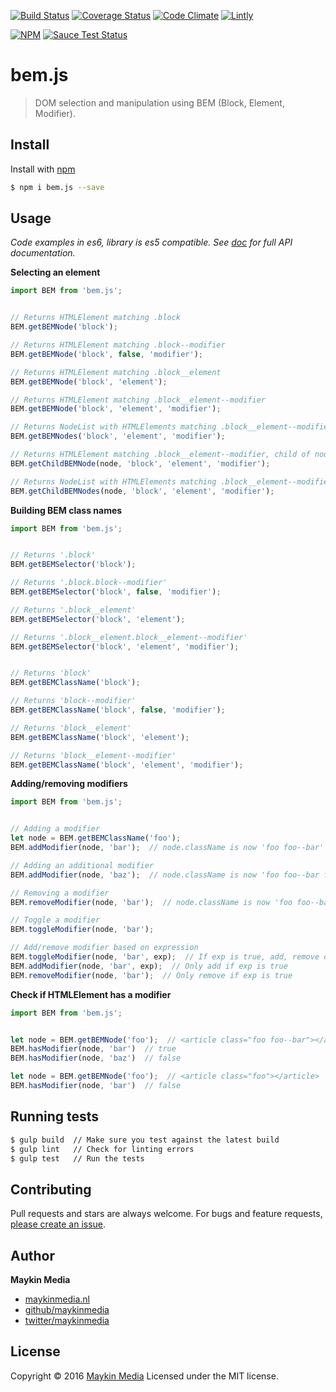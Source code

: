 [![Build Status](https://travis-ci.org/maykinmedia/bem.js.svg?branch=1.0)](https://travis-ci.org/maykinmedia/bem.js)
[![Coverage Status](https://coveralls.io/repos/github/maykinmedia/bem.js/badge.svg?branch=master)](https://coveralls.io/github/maykinmedia/bem.js?branch=master)
[![Code Climate](https://codeclimate.com/github/maykinmedia/bem.js/badges/gpa.svg)](https://codeclimate.com/github/maykinmedia/bem.js)
[![Lintly](https://lintly.com/gh/maykinmedia/bem.js/badge.svg)](https://lintly.com/gh/maykinmedia/bem.js/)

[![NPM](https://nodei.co/npm/bem.js.png?downloads=true&downloadRank=true&stars=true)](https://nodei.co/npm/bem.js/)
[![Sauce Test Status](https://saucelabs.com/browser-matrix/bem.svg)](https://saucelabs.com/u/bemjs)


# bem.js

> DOM selection and manipulation using BEM (Block, Element, Modifier).

## Install

Install with [npm](https://www.npmjs.com/)

```sh
$ npm i bem.js --save
```

## Usage 

*Code examples in es6, library is es5 compatible.*
*See [doc](doc/) for full API documentation.*


**Selecting an element**

```js
import BEM from 'bem.js';


// Returns HTMLElement matching .block
BEM.getBEMNode('block');

// Returns HTMLElement matching .block--modifier
BEM.getBEMNode('block', false, 'modifier');

// Returns HTMLElement matching .block__element
BEM.getBEMNode('block', 'element');

// Returns HTMLElement matching .block__element--modifier
BEM.getBEMNode('block', 'element', 'modifier');

// Returns NodeList with HTMLElements matching .block__element--modifier
BEM.getBEMNodes('block', 'element', 'modifier');

// Returns HTMLElement matching .block__element--modifier, child of node
BEM.getChildBEMNode(node, 'block', 'element', 'modifier');

// Returns NodeList with HTMLElements matching .block__element--modifier, children of node
BEM.getChildBEMNodes(node, 'block', 'element', 'modifier');
```


**Building BEM class names**

```js
import BEM from 'bem.js';


// Returns '.block'
BEM.getBEMSelector('block');

// Returns '.block.block--modifier'
BEM.getBEMSelector('block', false, 'modifier');

// Returns '.block__element'
BEM.getBEMSelector('block', 'element');

// Returns '.block__element.block__element--modifier'
BEM.getBEMSelector('block', 'element', 'modifier');


// Returns 'block'
BEM.getBEMClassName('block');

// Returns 'block--modifier'
BEM.getBEMClassName('block', false, 'modifier');

// Returns 'block__element'
BEM.getBEMClassName('block', 'element');

// Returns 'block__element--modifier'
BEM.getBEMClassName('block', 'element', 'modifier');
```


**Adding/removing modifiers**

```js
import BEM from 'bem.js';


// Adding a modifier
let node = BEM.getBEMClassName('foo');
BEM.addModifier(node, 'bar');  // node.className is now 'foo foo--bar'

// Adding an additional modifier
BEM.addModifier(node, 'baz');  // node.className is now 'foo foo--bar foo--baz'

// Removing a modifier
BEM.removeModifier(node, 'bar');  // node.className is now 'foo foo--baz'

// Toggle a modifier
BEM.toggleModifier(node, 'bar');

// Add/remove modifier based on expression
BEM.toggleModifier(node, 'bar', exp);  // If exp is true, add, remove otherwise
BEM.addModifier(node, 'bar', exp);  // Only add if exp is true
BEM.removeModifier(node, 'bar');  // Only remove if exp is true
```


**Check if HTMLElement has a modifier**

```js
import BEM from 'bem.js';


let node = BEM.getBEMNode('foo');  // <article class="foo foo--bar"></article>
BEM.hasModifier(node, 'bar')  // true
BEM.hasModifier(node, 'baz')  // false

let node = BEM.getBEMNode('foo');  // <article class="foo"></article>
BEM.hasModifier(node, 'bar')  // false
```



## Running tests

```sh
$ gulp build  // Make sure you test against the latest build
$ gulp lint   // Check for linting errors
$ gulp test   // Run the tests
```

## Contributing

Pull requests and stars are always welcome. For bugs and feature requests, [please create an issue](https://github.com/maykinmedia/bem.js/issues).

## Author

**Maykin Media**

* [maykinmedia.nl](https://www.maykinmedia.nl/)
* [github/maykinmedia](https://github.com/maykinmedia)
* [twitter/maykinmedia](http://twitter.com/maykinmedia)

## License

Copyright © 2016 [Maykin Media](https://www.maykinmedia.nl/)
Licensed under the MIT license.
